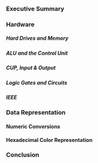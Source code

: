 ### Executive Summary 

### Hardware
##### Hard Drives and Memory
##### ALU and the Control Unit
##### CUP, Input & Output
##### Logic Gates and Circuits
##### IEEE

### Data Representation
#### Numeric Conversions
#### Hexadecimal Color Representation

### Conclusion


